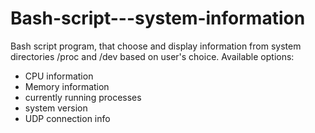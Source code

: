 # Bash-script---system-information

Bash script program, that choose and display information from system directories /proc and /dev based on user's choice. Available options:
-	CPU information
-	Memory information
-	currently running processes 
-	system version
-	UDP connection info
